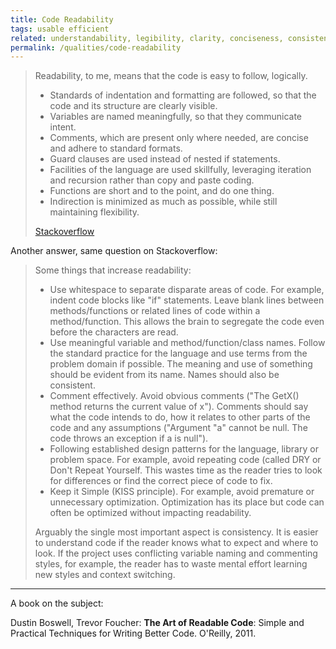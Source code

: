 ```yaml
---
title: Code Readability
tags: usable efficient
related: understandability, legibility, clarity, conciseness, consistency
permalink: /qualities/code-readability
---
```


>Readability, to me, means that the code is easy to follow, logically.
>
>* Standards of indentation and formatting are followed, so that the code and its structure are clearly visible.
>* Variables are named meaningfully, so that they communicate intent.
>* Comments, which are present only where needed, are concise and adhere to standard formats.
>* Guard clauses are used instead of nested if statements.
>* Facilities of the language are used skillfully, leveraging iteration and recursion rather than copy and paste coding.
>* Functions are short and to the point, and do one thing.
>* Indirection is minimized as much as possible, while still maintaining flexibility.
>
>[Stackoverflow](https://softwareengineering.stackexchange.com/questions/162923/what-defines-code-readability)


Another answer, same question on Stackoverflow:

>Some things that increase readability:
>
>* Use whitespace to separate disparate areas of code. For example, indent code blocks like "if" statements. Leave blank lines between methods/functions or related lines of code within a method/function. This allows the brain to segregate the code even before the characters are read.
>* Use meaningful variable and method/function/class names. Follow the standard practice for the language and use terms from the problem domain if possible. The meaning and use of something should be evident from its name. Names should also be consistent.
>* Comment effectively. Avoid obvious comments ("The GetX() method returns the current value of x"). Comments should say what the code intends to do, how it relates to other parts of the code and any assumptions ("Argument "a" cannot be null. The code throws an exception if a is null").
>* Following established design patterns for the language, library or problem space. For example, avoid repeating code (called DRY or Don't Repeat Yourself. This wastes time as the reader tries to look for differences or find the correct piece of code to fix.
>* Keep it Simple (KISS principle). For example, avoid premature or unnecessary optimization. Optimization has its place but code can often be optimized without impacting readability.
>
>Arguably the single most important aspect is consistency. It is easier to understand code if the reader knows what to expect and where to look. If the project uses conflicting variable naming and commenting styles, for example, the reader has to waste mental effort learning new styles and context switching. 
>
>
<hr>
A book on the subject:

Dustin Boswell, Trevor Foucher: **The Art of Readable Code**: Simple and Practical Techniques for Writing Better Code. O'Reilly, 2011.